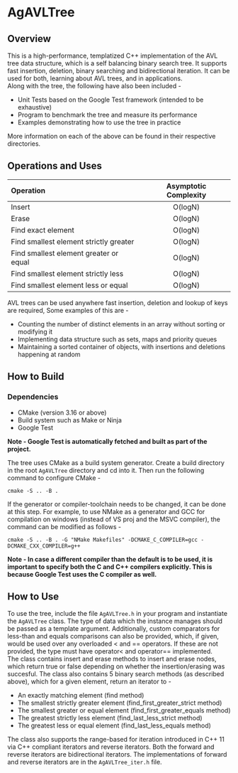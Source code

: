 # AgAVLTree

## Overview
This is a high-performance, templatized C++ implementation of the AVL tree data structure, which is a self balancing binary search tree. It supports fast insertion, deletion, binary searching and bidirectional iteration. It can be used for both, learning about AVL trees, and in applications.<br>
Along with the tree, the following have also been included -
* Unit Tests based on the Google Test framework (intended to be exhaustive)
* Program to benchmark the tree and measure its performance
* Examples demonstrating how to use the tree in practice

More information on each of the above can be found in their respective directories.

## Operations and Uses

| Operation                                 | Asymptotic Complexity     |
| :---                                      | :----:                    |
| Insert                                    | O(logN)                   |
| Erase                                     | O(logN)                   |
| Find exact element                        | O(logN)                   |
| Find smallest element strictly greater    | O(logN)                   |
| Find smallest element greater or equal    | O(logN)                   |
| Find smallest element strictly less       | O(logN)                   |
| Find smallest element less or equal       | O(logN)                   |

AVL trees can be used anywhere fast insertion, deletion and lookup of keys are required, Some examples of this are -
* Counting the number of distinct elements in an array without sorting or modifying it
* Implementing data structure such as sets, maps and priority queues
* Maintaining a sorted container of objects, with insertions and deletions happening at random

## How to Build
### Dependencies
* CMake (version 3.16 or above)
* Build system such as Make or Ninja
* Google Test

**Note - Google Test is automatically fetched and built as part of the project.**

The tree uses CMake as a build system generator. Create a build directory in the root ```AgAVLTree``` directory and cd into it. Then run the following command to configure CMake -

    cmake -S .. -B .

If the generator or compiler-toolchain needs to be changed, it can be done at this step. For example, to use NMake as a generator and GCC for compilation on windows (instead of VS proj and the MSVC compiler), the command can be modified as follows -

    cmake -S .. -B . -G "NMake Makefiles" -DCMAKE_C_COMPILER=gcc -DCMAKE_CXX_COMPILER=g++

**Note - In case a different compiler than the default is to be used, it is important to specify both the C and C++ compilers explicitly. This is because Google Test uses the C compiler as well.**
## How to Use
To use the tree, include the file ```AgAVLTree.h``` in your program and instantiate the ```AgAVLTree``` class. The type of data which the instance manages should be passed as a template argument. Additionally, custom comparators for less-than and equals comparisons can also be provided, which, if given, would be used over any overloaded < and == operators. If these are not provided, the type must have operator< and operator== implemented.<br>
The class contains insert and erase methods to insert and erase nodes, which return true or false depending on whether the insertion/erasing was succesful.
The class also contains 5 binary search methods (as described above), which for a given element, return an iterator to -
* An exactly matching element (find method)
* The smallest strictly greater element (find_first_greater_strict method)
* The smallest greater or equal element (find_first_greater_equals method)
* The greatest strictly less element (find_last_less_strict method)
* The greatest less or equal element (find_last_less_equals method)

The class also supports the range-based for iteration introduced in C++ 11 via C++ compliant iterators and reverse iterators. Both the forward and reverse iterators are bidirectional iterators. The implementations of forward and reverse iterators are in the ```AgAVLTree_iter.h``` file.
